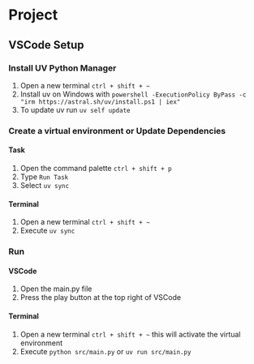 # Project

## VSCode Setup

### Install UV Python Manager
1. Open a new terminal `ctrl + shift + ~`
2. Install uv on Windows with `powershell -ExecutionPolicy ByPass -c "irm https://astral.sh/uv/install.ps1 | iex"`
3. To update uv run `uv self update`

### Create a virtual environment or Update Dependencies

#### Task
1. Open the command palette `ctrl + shift + p`
2. Type `Run Task`
3. Select `uv sync` 

#### Terminal
1. Open a new terminal `ctrl + shift + ~`
2. Execute `uv sync` 

### Run

#### VSCode
1. Open the main.py file
2. Press the play button at the top right of VSCode
 
#### Terminal
1. Open a new terminal `ctrl + shift + ~` this will activate the virtual environment 
2. Execute `python src/main.py` or `uv run src/main.py`